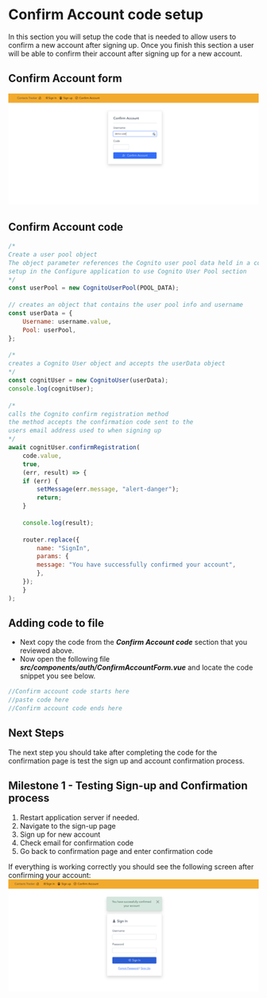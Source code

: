 # Confirm Account code setup

In this section you will setup the code that is needed to allow users to confirm a new account after signing up. Once you finish this section a user will be able to confirm their account after signing up for a new account.
## Confirm Account form

![npm run](../docs/images/confirm-user.png)

## Confirm Account code

```js
/* 
Create a user pool object
The object parameter references the Cognito user pool data held in a constant that we 
setup in the Configure application to use Cognito User Pool section
*/
const userPool = new CognitoUserPool(POOL_DATA);

// creates an object that contains the user pool info and username
const userData = {
    Username: username.value,
    Pool: userPool,
};

/*
creates a Cognito User object and accepts the userData object
*/
const cognitUser = new CognitoUser(userData);
console.log(cognitUser);

/*
calls the Cognito confirm registration method
the method accepts the confirmation code sent to the
users email address used to when signing up
*/
await cognitUser.confirmRegistration(
    code.value,
    true,
    (err, result) => {
    if (err) {
        setMessage(err.message, "alert-danger");
        return;
    }

    console.log(result);

    router.replace({
        name: "SignIn",
        params: {
        message: "You have successfully confirmed your account",
        },
    });
    }
);
```
## Adding code to file

- Next copy the code from the **_Confirm Account code_** section that you reviewed above.
- Now open the following file **_src/components/auth/ConfirmAccountForm.vue_** and locate the code snippet you see below.

```js
//Confirm account code starts here
//paste code here
//Confirm account code ends here
```
## Next Steps
The next step you should take after completing the code for the confirmation page is test the sign up and account confirmation process.

## Milestone 1 - Testing Sign-up and Confirmation process
<ol>
<li>Restart application server if needed.</li>
<li>Navigate to the sign-up page</li>
<li>Sign up for new account</li>
<li>Check email for confirmation code</li>
<li>Go back to confirmation page and enter confirmation code</li>
</ol>

If everything is working correctly you should see the following screen after confirming your account:
![npm run](../docs/images/confirmation-success.png)